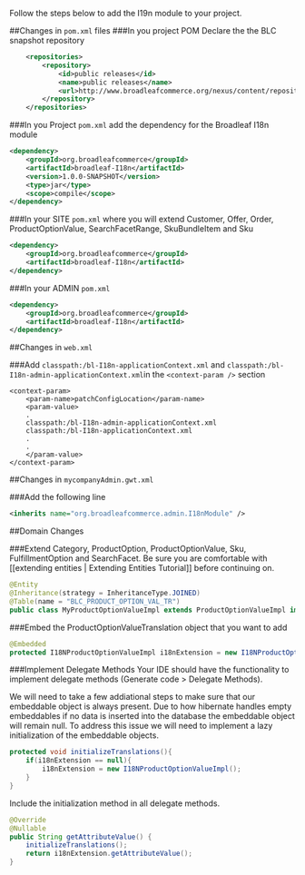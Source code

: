 Follow the steps below to add the I19n module to your project.

##Changes in `pom.xml` files 
###In you project POM Declare the the BLC snapshot repository

```xml
    <repositories>
        <repository>
            <id>public releases</id>
            <name>public releases</name>
            <url>http://www.broadleafcommerce.org/nexus/content/repositories/snapshots/</url>
        </repository>
    </repositories>
```
    
###In you Project `pom.xml` add the dependency for the Broadleaf I18n module

```xml
<dependency>
    <groupId>org.broadleafcommerce</groupId>
    <artifactId>broadleaf-I18n</artifactId>
    <version>1.0.0-SNAPSHOT</version>
    <type>jar</type>
    <scope>compile</scope>
</dependency>
```

###In your SITE `pom.xml` where you will extend  Customer, Offer, Order, ProductOptionValue, SearchFacetRange, SkuBundleItem and Sku

```xml
<dependency>
    <groupId>org.broadleafcommerce</groupId>
    <artifactId>broadleaf-I18n</artifactId>
</dependency>
```

###In your ADMIN `pom.xml`

```xml
<dependency>
    <groupId>org.broadleafcommerce</groupId>
    <artifactId>broadleaf-I18n</artifactId>
</dependency>
```

##Changes in `web.xml`

###Add `classpath:/bl-I18n-applicationContext.xml` and  `classpath:/bl-I18n-admin-applicationContext.xml`in the `<context-param />` section

```
<context-param>
    <param-name>patchConfigLocation</param-name>
    <param-value>
    .
    classpath:/bl-I18n-admin-applicationContext.xml
    classpath:/bl-I18n-applicationContext.xml
    .
    .
    </param-value>
</context-param>
```


##Changes in `mycompanyAdmin.gwt.xml`

###Add the following line

```xml
<inherits name="org.broadleafcommerce.admin.I18nModule" />
```

##Domain Changes

###Extend Category, ProductOption, ProductOptionValue, Sku, FulfillmentOption and SearchFacet.
Be sure you are comfortable with [[extending entities | Extending Entities Tutorial]] before continuing on.

```java
@Entity
@Inheritance(strategy = InheritanceType.JOINED)
@Table(name = "BLC_PRODUCT_OPTION_VAL_TR")
public class MyProductOptionValueImpl extends ProductOptionValueImpl implements I18NProductOptionValue {…}
```


###Embed the ProductOptionValueTranslation object that you want to add

```java
@Embedded
protected I18NProductOptionValueImpl i18nExtension = new I18NProductOptionValueImpl();

```

###Implement Delegate Methods 
Your IDE should have the functionality to implement delegate methods (Generate code > Delegate Methods). 

We will need to take a few addiational steps to make sure that our embeddable object is always present. Due to how hibernate handles empty embeddables if no data is inserted into the database the embeddable object will remain null. To address this issue we will need to implement a lazy initialization of the embeddable objects. 

```java
protected void initializeTranslations(){
    if(i18nExtension == null){
        i18nExtension = new I18NProductOptionValueImpl();
    }
}
```

Include the initialization method in all delegate methods.

```java
@Override
@Nullable
public String getAttributeValue() {
    initializeTranslations();
    return i18nExtension.getAttributeValue();
}
```



